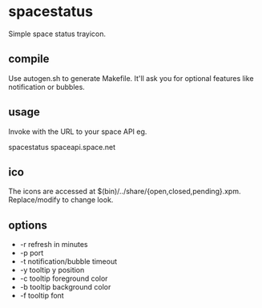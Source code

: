 # spacestatus

Simple space status trayicon.

## compile

Use autogen.sh to generate Makefile. It'll ask you for optional features
like notification or bubbles.

## usage

Invoke with the URL to your space API eg.

spacestatus spaceapi.space.net

## ico

The icons are accessed at $(bin)/../share/{open,closed,pending}.xpm.
Replace/modify to change look.

## options

 - -r refresh in minutes
 - -p port
 - -t notification/bubble timeout
 - -y tooltip y position
 - -c tooltip foreground color
 - -b tooltip background color
 - -f tooltip font
